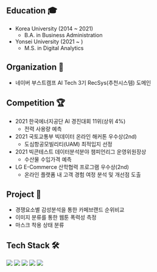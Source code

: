 ## Education 🎓  
- Korea University (2014 ~ 2021)  
  - B.A. in Business Administration  
- Yonsei University (2021 ~ )  
  - M.S. in Digital Analytics
## Organization 🙋
- 네이버 부스트캠프 AI Tech 3기 RecSys(추천시스템) 도메인
## Competition 🏆
- 2021 한국에너지공단 AI 경진대회 11위(상위 4%)
  - 전력 사용량 예측
- 2021 국토교통부 빅데이터 온라인 해커톤 우수상(2nd)
  - 도심항공모빌리티(UAM) 최적입지 선정
- 2021 빅콘테스트 데이터분석분야 챔피언리그 운영위원장상
  - 수산물 수입가격 예측
- LG E-Commerce 산학협력 프로그램 우수상(2nd)
  - 온라인 플랫폼 내 고객 경험 여정 분석 및 개선점 도출
## Project 💼
- 경쟁요소별 감성분석을 통한 카페브랜드 순위비교
- 이미지 분류를 통한 웹툰 폭력성 측정
- 마스크 착용 상태 분류
## Tech Stack 🛠️
<img src="https://img.shields.io/badge/Python-3766AB?style=flat-square&logo=Python&logoColor=white"/></a> 
<img src="https://img.shields.io/badge/R-276DC3?style=flat-square&logo=R&logoColor=white"/></a> 
<img src="https://img.shields.io/badge/Pytorch-EE4C2C?style=flat-square&logo=Pytorch&logoColor=white"/></a> 
<img src="https://img.shields.io/badge/TensorFlow-FF6F00?style=flat-square&logo=TensorFlow&logoColor=white"/></a> 
<img src="https://img.shields.io/badge/Keras-D00000?style=flat-square&logo=Keras&logoColor=white"/></a> 
